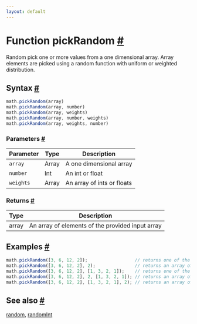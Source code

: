 ```yaml
---
layout: default
---
```


<!-- Note: This file is automatically generated from source code comments. Changes made in this file will be overridden. -->

<h1 id="function-pickrandom">Function pickRandom <a href="#function-pickrandom" title="Permalink">#</a></h1>

Random pick one or more values from a one dimensional array.
Array elements are picked using a random function with uniform or weighted distribution.


<h2 id="syntax">Syntax <a href="#syntax" title="Permalink">#</a></h2>

```js
math.pickRandom(array)
math.pickRandom(array, number)
math.pickRandom(array, weights)
math.pickRandom(array, number, weights)
math.pickRandom(array, weights, number)
```

<h3 id="parameters">Parameters <a href="#parameters" title="Permalink">#</a></h3>

Parameter | Type | Description
--------- | ---- | -----------
`array` | Array | A one dimensional array
`number` | Int | An int or float
`weights` | Array | An array of ints or floats

<h3 id="returns">Returns <a href="#returns" title="Permalink">#</a></h3>

Type | Description
---- | -----------
array | An array of elements of the provided input array


<h2 id="examples">Examples <a href="#examples" title="Permalink">#</a></h2>

```js
math.pickRandom([3, 6, 12, 2]);                  // returns one of the values in the array
math.pickRandom([3, 6, 12, 2], 2);               // returns an array of two of the values in the array
math.pickRandom([3, 6, 12, 2], [1, 3, 2, 1]);    // returns one of the values in the array with weighted distribution
math.pickRandom([3, 6, 12, 2], 2, [1, 3, 2, 1]); // returns an array of two of the values in the array with weighted distribution
math.pickRandom([3, 6, 12, 2], [1, 3, 2, 1], 2); // returns an array of two of the values in the array with weighted distribution
```


<h2 id="see-also">See also <a href="#see-also" title="Permalink">#</a></h2>

[random](random.html),
[randomInt](randomInt.html)

